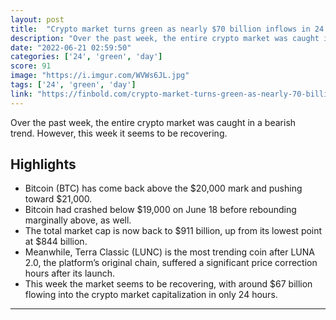 ```yaml
---
layout: post
title:  "Crypto market turns green as nearly $70 billion inflows in 24 hours"
description: "Over the past week, the entire crypto market was caught in a bearish trend. However, this week it seems to be recovering."
date: "2022-06-21 02:59:50"
categories: ['24', 'green', 'day']
score: 91
image: "https://i.imgur.com/WVWs6JL.jpg"
tags: ['24', 'green', 'day']
link: "https://finbold.com/crypto-market-turns-green-as-nearly-70-billion-inflows-in-just-24-hours/"
---
```


Over the past week, the entire crypto market was caught in a bearish trend. However, this week it seems to be recovering.

## Highlights

- Bitcoin (BTC) has come back above the $20,000 mark and pushing toward $21,000.
- Bitcoin had crashed below $19,000 on June 18 before rebounding marginally above, as well.
- The total market cap is now back to $911 billion, up from its lowest point at $844 billion.
- Meanwhile, Terra Classic (LUNC) is the most trending coin after LUNA 2.0, the platform’s original chain, suffered a significant price correction hours after its launch.
- This week the market seems to be recovering, with around $67 billion flowing into the crypto market capitalization in only 24 hours.

---
